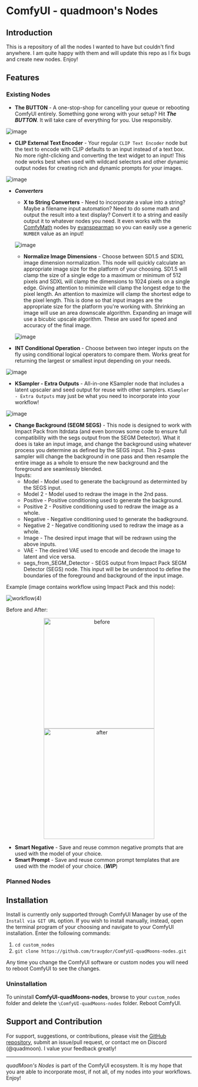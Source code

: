 # ComfyUI - quadmoon's Nodes

## Introduction

This is a repository of all the nodes I wanted to have but couldn't find anywhere. I am quite happy with them and will update this repo as I fix bugs and create new nodes. Enjoy!

## Features

### Existing Nodes
* **The BUTTON** - A one-stop-shop for cancelling your queue or rebooting ComfyUI entirely. Something gone wrong with your setup? Hit ***The BUTTON***. It will take care of everything for you. Use responsibly.

![image](https://github.com/traugdor/ComfyUI-quadMoons-nodes/assets/6344355/304fb3ab-d363-4809-8d31-901d4c842bb2)

* **CLIP External Text Encoder** - Your regular `CLIP Text Encoder` node but the text to encode with CLIP defaults to an input instead of a text box. No more right-clicking and converting the text widget to an input! This node works best when used with wildcard selectors and other dynamic output nodes for creating rich and dynamic prompts for your images.

![image](https://github.com/traugdor/ComfyUI-quadMoons-nodes/assets/6344355/e69d37a7-55d1-4d8d-a53a-406ab5ea36a9)

* ***Converters***
    * **X to String Converters** - Need to incorporate a value into a string? Maybe a filename input automation? Need to do some math and output the result into a text display? Convert it to a string and easily output it to whatever nodes you need. It even works with the [ComfyMath](https://github.com/evanspearman/ComfyMath) nodes by [evanspearman](https://github.com/evanspearman) so you can easily use a generic `NUMBER` value as an input!
 
    ![image](https://github.com/traugdor/ComfyUI-quadMoons-nodes/assets/6344355/d2c8be0e-f66b-48bb-bdd8-f8b0fa7ce06c)

    * **Normalize Image Dimensions** - Choose between SD1.5 and SDXL image dimension normalization. This node will quickly calculate an appropriate image size for the platform of your choosing. SD1.5 will clamp the size of a single edge to a maximum or minimum of 512 pixels and SDXL will clamp the dimensions to 1024 pixels on a single edge. Giving attention to minimize will clamp the longest edge to the pixel length. An attention to maximize will clamp the shortest edge to the pixel length. This is done so that input images are the appropriate size for the platform you're working with. Shrinking an image will use an area downscale algorithm. Expanding an image will use a bicubic upscale algorithm. These are used for speed and accuracy of the final image.

    ![image](https://github.com/traugdor/ComfyUI-quadMoons-nodes/assets/6344355/e215ef4e-dc53-42bb-9a44-b88a3b3b03aa)

* **INT Conditional Operation** - Choose between two integer inputs on the fly using conditional logical operators to compare them. Works great for returning the largest or smallest input depending on your needs.

![image](https://github.com/traugdor/ComfyUI-quadMoons-nodes/assets/6344355/fc4ce451-a5f7-4151-b81d-c219b8f6fba0)

* **KSampler - Extra Outputs** - All-in-one KSampler node that includes a latent upscaler and seed output for reuse with other samplers. `KSampler - Extra Outputs` may just be what you need to incorporate into your workflow! 

![image](https://github.com/traugdor/ComfyUI-quadMoons-nodes/assets/6344355/bc0b5c57-70ce-4629-a469-56f581a2069d)

* **Change Background (SEGM SEGS)** - This node is designed to work with Impact Pack from ltdrdata (and even borrows some code to ensure full compatibility with the segs output from the SEGM Detector). What it does is take an input image, and change the background using whatever process you determine as defined by the SEGS input. This 2-pass sampler will change the background in one pass and then resample the entire image as a whole to ensure the new background and the foreground are seamlessly blended.
    <br>
    Inputs:
    * Model - Model used to generate the background as determinted by the SEGS input.
    * Model 2 - Model used to redraw the image in the 2nd pass.
    * Positive - Positive conditioning used to generate the background.
    * Positive 2 - Positive conditioning used to redraw the image as a whole.
    * Negative - Negative conditioning used to generate the badkground.
    * Negative 2 - Negative conditioning used to redraw the image as a whole.
    * Image - The desired input image that will be redrawn using the above inputs.
    * VAE - The desired VAE used to encode and decode the image to latent and vice versa.
    * segs_from_SEGM_Detector - SEGS output from Impact Pack SEGM Detector (SEGS) node. This input will be be understood to define the boundaries of the foreground and background of the input image.

Example (image contains workflow using Impact Pack and this node):

![workflow(4)](https://github.com/traugdor/ComfyUI-quadMoons-nodes/assets/6344355/e06ed8ba-979b-4c2e-b23f-5a01c61c7cf4)

Before and After:

<p align="center">
  <img src="https://github.com/traugdor/ComfyUI-quadMoons-nodes/assets/6344355/04ce4886-655c-447f-ae21-7db91e1a7924" alt="before" width="300" hspace="10"/>
  <img src="https://github.com/traugdor/ComfyUI-quadMoons-nodes/assets/6344355/6665c484-5f7b-4bab-8423-965339158d3b" alt="after" width="300" hspace="10"/>
</p>

* **Smart Negative** - Save and reuse common negative prompts that are used with the model of your choice. 
* **Smart Prompt** - Save and reuse common prompt templates that are used with the model of your choice. (***WIP***)

### Planned Nodes


## Installation

Install is currently only supported through ComfyUI Manager by use of the `Install via GIT URL` option. If you wish to install manually, instead, open the terminal program of your choosing and navigate to your ComfyUI installation. Enter the following commands:
1. `cd custom_nodes`
2. `git clone https://github.com/traugdor/ComfyUI-quadMoons-nodes.git`

Any time you change the ComfyUI software or custom nodes you will need to reboot ComfyUI to see the changes.

### Uninstallation
To uninstall **ComfyUI-quadMoons-nodes**, browse to your `custom_nodes` folder and delete the `\ComfyUI-quadMoons-nodes` folder. Reboot ComfyUI.

## Support and Contribution

For support, suggestions, or contributions, please visit the [GitHub repository](https://github.com/traugdor/ComfyUI-quadMoons-nodes), submit an issue/pull request, or contact me on Discord (@quadmoon). I value your feedback greatly!

---

*quadMoon's Nodes* is part of the ComfyUI ecosystem. It is my hope that you are able to incorporate most, if not all, of my nodes into your workflows. Enjoy!

